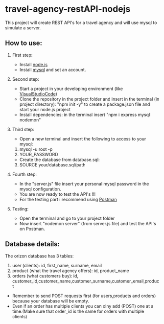 # travel-agency-restAPI-nodejs
This project will create REST API's for a travel agency and will use mysql to simulate a server.


## How to use:
1. First step:
   - Install [node.js](https://nodejs.org/en/download)
   - Install [mysql](https://dev.mysql.com/downloads/) and set an account.

2. Second step:
   -  Start a project in your developing environment (like [VisualStudioCode](https://code.visualstudio.com/download))
   - Clone the repository in the project folder and insert in the terminal (in project directory): "npm init -y" to create a package.json file and start your node.js project
   - Install dependencies: in the terminal insert "npm i express mysql nodemon"

3. Third step:
   - Open a new terminal and insert the following to access to your mysql:
    1) mysql -u root -p
    2) YOUR_PASSWORD
   - Create the database from database.sql:
    3) SOURCE your/database.sql/path

4. Fourth step:
   - In  the "server.js" file insert your personal mysql password in the mysql configuration.
   - You are now ready to test the API's !!!
   - For the testing part i recommend using [Postman](https://www.postman.com/downloads/)

5. Testing:
   - Open the terminal and go to your project folder
   - Now insert "nodemon server" (from server.js file) and test the API's on Postman.
  

## Database details:

The orizon database has 3 tables:
1. user (clients): id, first_name, surname, email
2. product (what the travel agency offers): id, product_name
3. orders (what customers buy): id, customer_id,customer_name,customer_surname,customer_email,product

* Remember to send POST requests first (for users,products and orders) because your database will be empty.
* Even if an order has multiple clients you can olny add (POST) one at a time.(Make sure that order_id is the same for orders with multiple clients)
